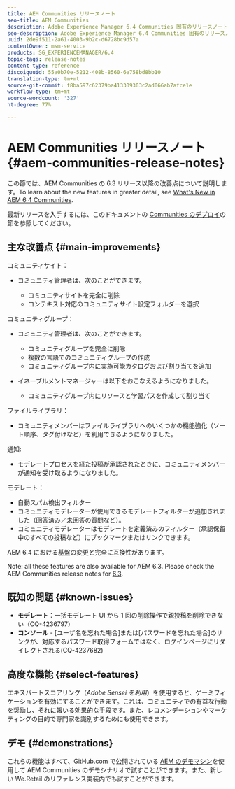 ```yaml
---
title: AEM Communities リリースノート
seo-title: AEM Communities
description: Adobe Experience Manager 6.4 Communities 固有のリリースノート。
seo-description: Adobe Experience Manager 6.4 Communities 固有のリリースノート。
uuid: 2de9f511-2a61-4003-9b2c-d6728bc9d57a
contentOwner: msm-service
products: SG_EXPERIENCEMANAGER/6.4
topic-tags: release-notes
content-type: reference
discoiquuid: 55a0b70e-5212-408b-8560-6e758bd8bb10
translation-type: tm+mt
source-git-commit: f8ba597c62379ba413309303c2ad066ab7afce1e
workflow-type: tm+mt
source-wordcount: '327'
ht-degree: 77%

---
```



# AEM Communities リリースノート {#aem-communities-release-notes}

この節では、AEM Communities の 6.3 リリース以降の改善点について説明します。To learn about the new features in greater detail, see [What&#39;s New in AEM 6.4 Communities](/help/communities/whats-new-aem-communities.md).

最新リリースを入手するには、このドキュメントの [Communities のデプロイ](/help/communities/deploy-communities.md#latest-releases)の節を参照してください。

## 主な改善点 {#main-improvements}

コミュニティサイト：

* コミュニティ管理者は、次のことができます。

   * コミュニティサイトを完全に削除
   * コンテキスト対応のコミュニティサイト設定フォルダーを選択

コミュニティグループ：

* コミュニティ管理者は、次のことができます。

   * コミュニティグループを完全に削除
   * 複数の言語でのコミュニティグループの作成
   * コミュニティグループ内に実施可能カタログおよび割り当てを追加

* イネーブルメントマネージャーは以下をおこなえるようになりました。

   * コミュニティグループ内にリソースと学習パスを作成して割り当て

ファイルライブラリ：

* コミュニティメンバーはファイルライブラリへのいくつかの機能強化（ソート順序、タグ付けなど）を利用できるようになりました。

通知:

* モデレートプロセスを経た投稿が承認されたときに、コミュニティメンバーが通知を受け取るようになりました。

モデレート：

* 自動スパム検出フィルター
* コミュニティモデレーターが使用できるモデレートフィルターが追加されました（回答済み／未回答の質問など）。
* コミュニティモデレーターはモデレートを定義済みのフィルター（承認保留中のすべての投稿など）にブックマークまたはリンクできます。

AEM 6.4 における基盤の変更と完全に互換性があります。

Note: all these features are also available for AEM 6.3. Please check the AEM Communities release notes for [6.3](https://helpx.adobe.com/jp/experience-manager/6-3/release-notes.html).

## 既知の問題 {#known-issues}

* **モデレート**：一括モデレート UI から 1 回の削除操作で親投稿を削除できない（CQ-4236797）
* **コンソール** - [ユーザ名を忘れた場合]または[パスワードを忘れた場合]のリンクが、対応するパスワード取得フォームではなく、ログインページにリダイレクトされる(CQ-4237682)

## 高度な機能 {#select-features}

エキスパートスコアリング（*Adobe Sensei を利用*）を使用すると、ゲーミフィケーションを有効にすることができます。これは、コミュニティでの有益な行動を奨励し、それに報いる効果的な手段です。また、レコメンデーションやマーケティングの目的で専門家を識別するためにも使用できます。

## デモ {#demonstrations}

これらの機能はすべて、GitHub.com で公開されている [AEM のデモマシン](https://github.com/Adobe-Marketing-Cloud/aem-demo-machine/wiki)を使用して AEM Communities のデモシナリオで試すことができます。また、新しい We.Retail のリファレンス実装内でも試すことができます。
